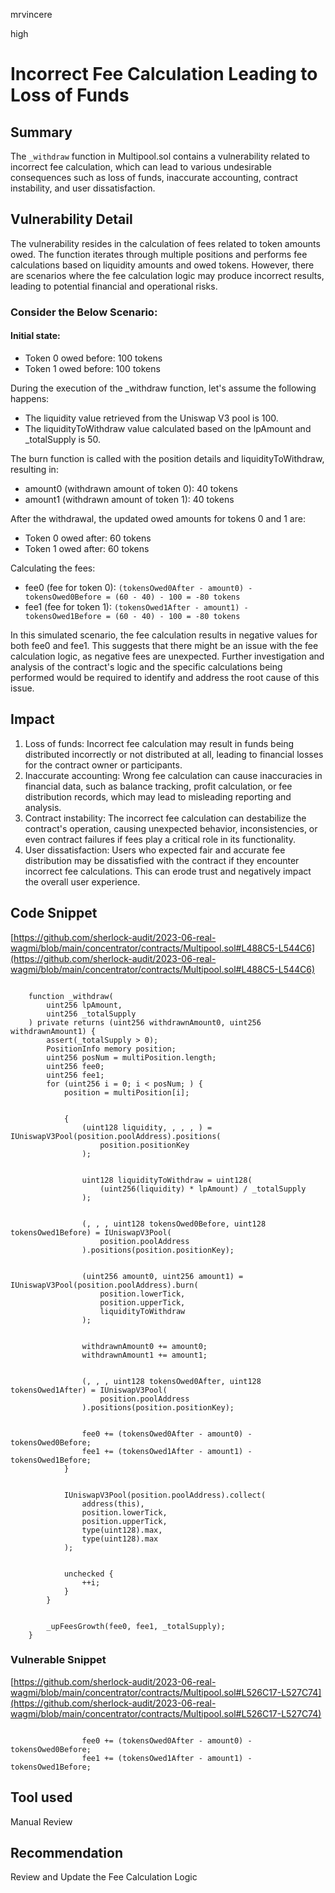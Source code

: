 mrvincere

high

# Incorrect Fee Calculation Leading to Loss of Funds

## Summary

The `_withdraw` function in Multipool.sol contains a vulnerability related to incorrect fee calculation, which can lead to various undesirable consequences such as loss of funds, inaccurate accounting, contract instability, and user dissatisfaction.

## Vulnerability Detail

The vulnerability resides in the calculation of fees related to token amounts owed. The function iterates through multiple positions and performs fee calculations based on liquidity amounts and owed tokens. However, there are scenarios where the fee calculation logic may produce incorrect results, leading to potential financial and operational risks.

### Consider the Below Scenario:

#### Initial state:

- Token 0 owed before: 100 tokens
- Token 1 owed before: 100 tokens

During the execution of the _withdraw function, let's assume the following happens:

- The liquidity value retrieved from the Uniswap V3 pool is 100.
- The liquidityToWithdraw value calculated based on the lpAmount and _totalSupply is 50.

The burn function is called with the position details and liquidityToWithdraw, resulting in:

- amount0 (withdrawn amount of token 0): 40 tokens
- amount1 (withdrawn amount of token 1): 40 tokens

After the withdrawal, the updated owed amounts for tokens 0 and 1 are:

- Token 0 owed after: 60 tokens
- Token 1 owed after: 60 tokens

Calculating the fees:

- fee0 (fee for token 0):
`(tokensOwed0After - amount0) - tokensOwed0Before = (60 - 40) - 100 = -80 tokens`
- fee1 (fee for token 1):
`(tokensOwed1After - amount1) - tokensOwed1Before = (60 - 40) - 100 = -80 tokens`

In this simulated scenario, the fee calculation results in negative values for both fee0 and fee1. This suggests that there might be an issue with the fee calculation logic, as negative fees are unexpected. Further investigation and analysis of the contract's logic and the specific calculations being performed would be required to identify and address the root cause of this issue.

## Impact

1. Loss of funds: Incorrect fee calculation may result in funds being distributed incorrectly or not distributed at all, leading to financial losses for the contract owner or participants.
2. Inaccurate accounting: Wrong fee calculation can cause inaccuracies in financial data, such as balance tracking, profit calculation, or fee distribution records, which may lead to misleading reporting and analysis.
3. Contract instability: The incorrect fee calculation can destabilize the contract's operation, causing unexpected behavior, inconsistencies, or even contract failures if fees play a critical role in its functionality.
4. User dissatisfaction: Users who expected fair and accurate fee distribution may be dissatisfied with the contract if they encounter incorrect fee calculations. This can erode trust and negatively impact the overall user experience.

## Code Snippet

[https://github.com/sherlock-audit/2023-06-real-wagmi/blob/main/concentrator/contracts/Multipool.sol#L488C5-L544C6](https://github.com/sherlock-audit/2023-06-real-wagmi/blob/main/concentrator/contracts/Multipool.sol#L488C5-L544C6)

```solidity

    function _withdraw(
        uint256 lpAmount,
        uint256 _totalSupply
    ) private returns (uint256 withdrawnAmount0, uint256 withdrawnAmount1) {
        assert(_totalSupply > 0);
        PositionInfo memory position;
        uint256 posNum = multiPosition.length;
        uint256 fee0;
        uint256 fee1;
        for (uint256 i = 0; i < posNum; ) {
            position = multiPosition[i];


            {
                (uint128 liquidity, , , , ) = IUniswapV3Pool(position.poolAddress).positions(
                    position.positionKey
                );


                uint128 liquidityToWithdraw = uint128(
                    (uint256(liquidity) * lpAmount) / _totalSupply
                );


                (, , , uint128 tokensOwed0Before, uint128 tokensOwed1Before) = IUniswapV3Pool(
                    position.poolAddress
                ).positions(position.positionKey);


                (uint256 amount0, uint256 amount1) = IUniswapV3Pool(position.poolAddress).burn(
                    position.lowerTick,
                    position.upperTick,
                    liquidityToWithdraw
                );


                withdrawnAmount0 += amount0;
                withdrawnAmount1 += amount1;


                (, , , uint128 tokensOwed0After, uint128 tokensOwed1After) = IUniswapV3Pool(
                    position.poolAddress
                ).positions(position.positionKey);


                fee0 += (tokensOwed0After - amount0) - tokensOwed0Before;
                fee1 += (tokensOwed1After - amount1) - tokensOwed1Before;
            }


            IUniswapV3Pool(position.poolAddress).collect(
                address(this),
                position.lowerTick,
                position.upperTick,
                type(uint128).max,
                type(uint128).max
            );


            unchecked {
                ++i;
            }
        }


        _upFeesGrowth(fee0, fee1, _totalSupply);
    }
```

### Vulnerable Snippet

[https://github.com/sherlock-audit/2023-06-real-wagmi/blob/main/concentrator/contracts/Multipool.sol#L526C17-L527C74](https://github.com/sherlock-audit/2023-06-real-wagmi/blob/main/concentrator/contracts/Multipool.sol#L526C17-L527C74)

```solidity

                fee0 += (tokensOwed0After - amount0) - tokensOwed0Before;
                fee1 += (tokensOwed1After - amount1) - tokensOwed1Before;
```

## Tool used

Manual Review

## Recommendation

Review and Update the Fee Calculation Logic
